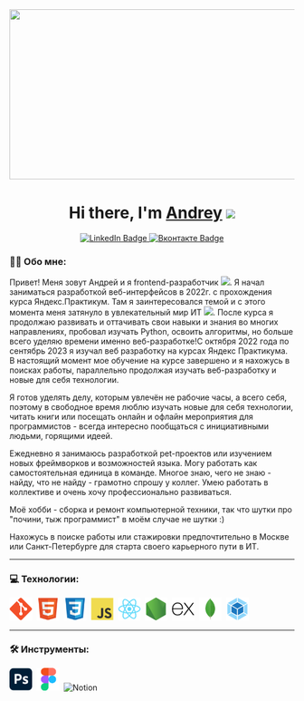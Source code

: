 
<div align="center">
  <img src="https://media.giphy.com/media/dWesBcTLavkZuG35MI/giphy.gif" width="600" height="300"/>
</div>

<h1 align="center">Hi there, I'm <a href="https://vk.com/littleenglishh" target="_blank">Andrey</a> 
<img src="https://github.com/blackcater/blackcater/raw/main/images/Hi.gif" height="32"/></h1>

<div id="badges" align="center">
  <a href="your-linkedin-URL">
    <img src="https://img.shields.io/badge/LinkedIn-blue?style=for-the-badge&logo=linkedin&logoColor=white" alt="LinkedIn Badge"/>
  </a>
  <a href="https://vk.com/littleenglishh">
    <img src="https://img.shields.io/badge/Вконтакте-blue?style=for-the-badge&logo=vk&logoColor=white" alt="Вконтакте Badge"/>
  </a>
</div>

### :man_technologist: Обо мне: 

Привет! Меня зовут Андрей и я frontend-разработчик <img src="https://media.giphy.com/media/WUlplcMpOCEmTGBtBW/giphy.gif" width="30px">. Я начал заниматься разработкой веб-интерфейсов в 2022г. с прохождения курса Яндекс.Практикум. Там я заинтересовался темой и с этого момента меня затянуло в увлекательный мир ИТ <img src="[https://www.google.com/search?sca_esv=52dc7bc04a42a7c7&sxsrf=ACQVn09lClJSAtinOiixwNyKDzHW-3MDMQ:1711266928186&q=%D0%B3%D0%B8%D1%84%D0%BA%D0%B8+%D0%B4%D0%BB%D1%8F+%D0%B3%D0%B8%D1%82%D1%85%D0%B0%D0%B1&udm=2&source=univ&fir=qRqPGQGzz-jpWM%252ChqmA8T4OFW0sOM%252C_%253BENWjmX0RG4vU1M%252CknmmAidHUu9A0M%252C_%253B75eeCalpruB3FM%252CAQtdj4n7x7wTwM%252C_%253BgjV-fY87U3IhAM%252ChqmA8T4OFW0sOM%252C_%253BNDCT_QajtBwUcM%252ChqmA8T4OFW0sOM%252C_%253BrnSXPj8_njWZQM%252CDWVtK_PYpvs0bM%252C_%253BfTddXWLUPOh_VM%252ChqmA8T4OFW0sOM%252C_%253BzLuFxxIKDnpUDM%252ChqmA8T4OFW0sOM%252C_%253BuYYa30tHbsaH2M%252ChqmA8T4OFW0sOM%252C_%253BuI6yoLggxy10IM%252C_3dxWQjUas7tNM%252C_%253BxW_oUnxjmvPKrM%252CknmmAidHUu9A0M%252C_%253BAob19zh3U0GdRM%252ChqmA8T4OFW0sOM%252C_%253B8slf02g053EjXM%252ChqmA8T4OFW0sOM%252C_%253BN8Ehn8UbrUx_CM%252ChqmA8T4OFW0sOM%252C_&usg=AI4_-kTINhG4E76uE-uQGU3lZESHFkiIpA#vhid=SpcS6dc4tSs7bM&vssid=mosaic](https://github.com/Anmol-Baranwal/Cool-GIFs-For-GitHub/assets/74038190/0b335028-1d3d-4ee5-b5b3-a373d499be7e)" width="30px">. После курса я продолжаю развивать и оттачивать свои навыки и знания во многих направлениях, пробовал изучать Python, освоить алгоритмы, но больше всего уделяю времени именно веб-разработке!С октября 2022 года по сентябрь 2023 я изучал веб разработку на курсах Яндекс Практикума. В настоящий момент мое обучение на курсе завершено и я нахожусь в поисках работы, параллельно продолжая изучать веб-разработку и новые для себя технологии.

Я готов уделять делу, которым увлечён не рабочие часы, а всего себя, поэтому в свободное время люблю изучать новые для себя технологии, читать книги или посещать онлайн и офлайн мероприятия для программистов - всегда интересно пообщаться с инициативными людьми, горящими идеей.

Ежедневно я занимаюсь разработкой pet-проектов или изучением новых фреймворков и возможностей языка. Могу работать как самостоятельная единица в команде. Многое знаю, чего не знаю - найду, что не найду - грамотно спрошу у коллег. Умею работать в коллективе и очень хочу профессионально развиваться.

Моё хобби - сборка и ремонт компьютерной техники, так что шутки про "почини, тыж программист" в моём случае не шутки :)

Нахожусь в поиске работы или стажировки предпочтительно в Москве или Санкт-Петербурге для старта своего карьерного пути в ИТ.


<!-- - :mailbox: Как связаться со мной: [![Telegram Badge](https://img.shields.io/badge/-filimonovalexey-blue?style=flat&logo=Telegram&logoColor=white)](https://t.me/f1llzzz) [![Gmail Badge](https://img.shields.io/badge/-Gmail-red?style=flat&logo=Gmail&logoColor=white)](mailto:alexeyf08@gmail.com) -->

---

### 💻 Технологии:

<div>
  <img src="https://github.com/devicons/devicon/blob/master/icons/git/git-original.svg" title="git" alt="git" width="40" height="40"/>&nbsp
  <img src="https://github.com/devicons/devicon/blob/master/icons/html5/html5-original.svg" title="html5" alt="html5" width="40" height="40"/>&nbsp
  <img src="https://github.com/devicons/devicon/blob/master/icons/css3/css3-original.svg" title="css" alt="css" width="40" height="40"/>&nbsp
  <img src="https://github.com/devicons/devicon/blob/master/icons/javascript/javascript-original.svg" title="javascript" alt="javascript" width="40" height="40"/>&nbsp
  <img src="https://github.com/devicons/devicon/blob/master/icons/react/react-original.svg" title="reactjs" alt="reactjs" width="40" height="40"/>&nbsp
  <img src="https://github.com/devicons/devicon/blob/master/icons/nodejs/nodejs-original.svg" title="nodejs" alt="nodejs" width="40" height="40"/>&nbsp
  <img src="https://github.com/devicons/devicon/blob/master/icons/express/express-original.svg" title="express" alt="express" width="40" height="40"/>&nbsp
  <img src="https://github.com/devicons/devicon/blob/master/icons/mongodb/mongodb-original.svg" title="mongodb" alt="mongodb" width="40" height="40"/>&nbsp
  <img src="https://github.com/devicons/devicon/blob/master/icons/webpack/webpack-original.svg" title="webpack" alt="webpack" width="40" height="40"/>&nbsp;
  <!-- <img src="https://github.com/devicons/devicon/blob/master/icons/redux/redux-original.svg" title="redux" alt="redux" width="40" height="40"/>&nbsp; -->
</div>

---

### 🛠 Инструменты:

<div>
  <img src="https://github.com/devicons/devicon/blob/master/icons/photoshop/photoshop-plain.svg" title="photoshop" alt="photoshop" width="40" height="40"/>&nbsp;
  <img src="https://github.com/devicons/devicon/blob/master/icons/figma/figma-original.svg" title="figma" alt="figma" width="40" height="40"/>&nbsp;
  <img src="https://upload.wikimedia.org/wikipedia/commons/e/e9/Notion-logo.svg" title="Notion" alt="Notion" width="40" height="40"/>&nbsp;
</div>
